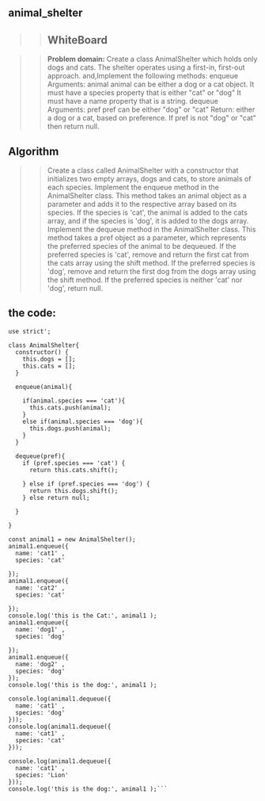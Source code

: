 ## animal_shelter

>>## WhiteBoard

>>**Problem domain:**
>>Create a class AnimalShelter which holds only dogs and cats.
The shelter operates using a first-in, first-out approach.
and,Implement the following methods:
enqueue
Arguments: animal
animal can be either a dog or a cat object.
It must have a species property that is either "cat" or "dog"
It must have a name property that is a string.
dequeue
Arguments: pref
pref can be either "dog" or "cat"
Return: either a dog or a cat, based on preference.
If pref is not "dog" or "cat" then return null.

## Algorithm
>>Create a class called AnimalShelter with a constructor that initializes two empty arrays, dogs and cats, to store animals of each species.
Implement the enqueue method in the AnimalShelter class. This method takes an animal object as a parameter and adds it to the respective array based on its species. If the species is 'cat', the animal is added to the cats array, and if the species is 'dog', it is added to the dogs array.
Implement the dequeue method in the AnimalShelter class. This method takes a pref object as a parameter, which represents the preferred species of the animal to be dequeued. If the preferred species is 'cat', remove and return the first cat from the cats array using the shift method. If the preferred species is 'dog', remove and return the first dog from the dogs array using the shift method. If the preferred species is neither 'cat' nor 'dog', return null.

## the code:

```'
use strict';

class AnimalShelter{
  constructor() {
    this.dogs = [];
    this.cats = [];
  }

  enqueue(animal){

    if(animal.species === 'cat'){
      this.cats.push(animal);
    }
    else if(animal.species === 'dog'){
      this.dogs.push(animal);
    }
  }

  dequeue(pref){
    if (pref.species === 'cat') {
      return this.cats.shift();

    } else if (pref.species === 'dog') {
      return this.dogs.shift();
    } else return null;

  }

}

const animal1 = new AnimalShelter();
animal1.enqueue({
  name: 'cat1' ,
  species: 'cat'

});
animal1.enqueue({
  name: 'cat2' ,
  species: 'cat'

});
console.log('this is the Cat:', animal1 );
animal1.enqueue({
  name: 'dog1' ,
  species: 'dog'

});
animal1.enqueue({
  name: 'dog2' ,
  species: 'dog'
});
console.log('this is the dog:', animal1 );

console.log(animal1.dequeue({
  name: 'cat1' ,
  species: 'dog'
}));
console.log(animal1.dequeue({
  name: 'cat1' ,
  species: 'cat'
}));

console.log(animal1.dequeue({
  name: 'cat1' ,
  species: 'Lion'
}));
console.log('this is the dog:', animal1 );```